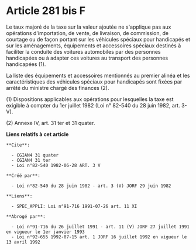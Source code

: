 # Article 281 bis F

Le taux majoré de la taxe sur la valeur ajoutée ne s'applique pas aux opérations d'importation, de vente, de livraison, de
commission, de courtage ou de façon portant sur les véhicules spéciaux pour handicapés et sur les aménagements, équipements
et accessoires spéciaux destinés à faciliter la conduite des voitures automobiles par des personnes handicapées ou à adapter
ces voitures au transport des personnes handicapées (1).

La liste des équipements et accessoires mentionnés au premier alinéa et les caractéristiques des véhicules spéciaux pour
handicapés sont fixées par arrêté du ministre chargé des finances (2).

(1) Dispositions applicables aux opérations pour lesquelles la taxe est exigible à compter du 1er juillet 1982 (Loi n° 82-540
du 28 juin 1982, art. 3-V).

(2) Annexe IV, art. 31 ter et 31 quater.

**Liens relatifs à cet article**

	**Cite**:

	  - CGIAN4 31 quater
	  - CGIAN4 31 ter
	  - Loi n°82-540 1982-06-28 ART. 3 V

	**Créé par**:

	  - Loi n°82-540 du 28 juin 1982 - art. 3 (V) JORF 29 juin 1982

	**Liens**:

	  - SPEC_APPLI: Loi n°91-716 1991-07-26 art. 11 XI

	**Abrogé par**:

	  - Loi n°91-716 du 26 juillet 1991 - art. 11 (V) JORF 27 juillet 1991 en vigueur le 1er janvier 1993
	  - Loi n°92-655 1992-07-15 art. 1 JORF 16 juillet 1992 en vigueur le 13 avril 1992
